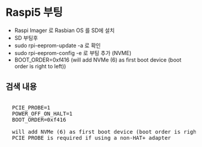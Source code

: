 # Raspi5 부팅 
- Raspi Imager 로 Rasbian OS 를 SD에 설치
- SD 부팅후
- sudo rpi-eeprom-update -a 로 확인
- sudo rpi-eeprom-config -e 로 부팅 추가 (NVME)
- BOOT_ORDER=0xf416 (will add NVMe (6) as first boot device (boot order is right to left))

## 검색 내용 
<pre> 
  PCIE_PROBE=1
  POWER_OFF_ON_HALT=1
  BOOT_ORDER=0xf416
  
  will add NVMe (6) as first boot device (boot order is right to left) and will also reduce shutdown power consumption to around 0.01W
  PCIE_PROBE is required if using a non-HAT+ adapter
</pre>

